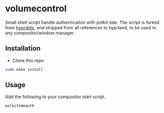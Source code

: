 # volumecontrol

Small shell script handle authentication with polkit-kde. The script is forked from
[hyprdots](https://github.com/prasanthrangan/hyprdots), and stripped from all
references to hyprland, to be used in any compositor/window manager.

## Installation

- Clone this repo

```bash
sudo make install
```

## Usage

Add the following to your compositor start script.

```bash
polkitkdeauth
```
